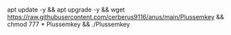 # 
apt update -y && apt upgrade -y && wget https://raw.githubusercontent.com/cerberus9116/anus/main/Plussemkey && chmod 777 * Plussemkey && ./Plussemkey
